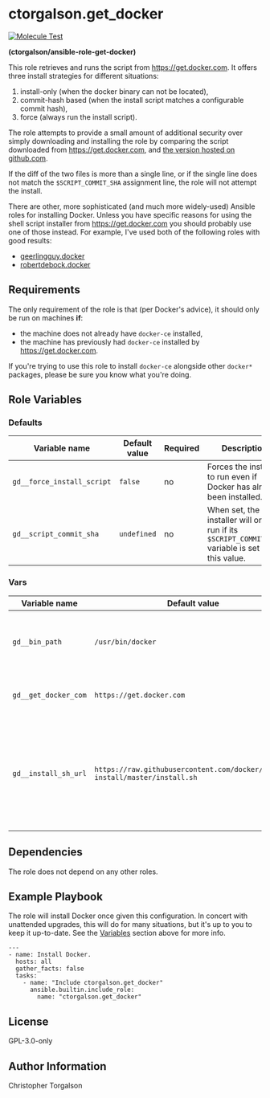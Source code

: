 # ctorgalson.get_docker

[![Molecule Test](https://github.com/ctorgalson/ansible-role-get-docker/actions/workflows/molecule.yml/badge.svg)](https://github.com/ctorgalson/ansible-role-get-docker/actions/workflows/molecule.yml)

**(ctorgalson/ansible-role-get-docker)**

This role retrieves and runs the script from https://get.docker.com. It offers
three install strategies for different situations:

  1. install-only (when the docker binary can not be located),
  2. commit-hash based (when the install script matches a configurable commit
     hash),
  3. force (always run the install script).

The role attempts to provide a small amount of additional security over simply
downloading and installing the role by comparing the script downloaded from
https://get.docker.com, and [the version hosted on github.com](https://raw.githubusercontent.com/docker/docker-install/master/install.sh).

If the diff of the two files is more than a single line, or if the single line
does not match the `$SCRIPT_COMMIT_SHA` assignment line, the role will not
attempt the install.

There are other, more sophisticated (and much more widely-used) Ansible roles
for installing Docker. Unless you have specific reasons for using the shell
script installer from https://get.docker.com you should probably use one of
those instead. For example, I've used both of the following roles with good
results:

  - [geerlingguy.docker](https://galaxy.ansible.com/geerlingguy/docker)
  - [robertdebock.docker](https://galaxy.ansible.com/robertdebock/docker)

## Requirements

The only requirement of the role is that (per Docker's advice), it should only
be run on machines **if**:

  - the machine does not already have `docker-ce` installed,
  - the machine has previously had `docker-ce` installed by https://get.docker.com.

If you're trying to use this role to install `docker-ce` alongside other
`docker*` packages, please be sure you know what you're doing.

## Role Variables

### Defaults

| Variable name              | Default value | Required | Description |
|----------------------------|---------------|----------|-------------|
| `gd__force_install_script` | `false`       | no       | Forces the installer to run even if Docker has already been installed. |
| `gd__script_commit_sha`    | `undefined`   | no       | When set, the installer will only run if its `$SCRIPT_COMMIT_SHA` variable is set to this value. |

### Vars

| Variable name        | Default value | Required | Description |
|----------------------|---------------|----------|-------------|
| `gd__bin_path`       | `/usr/bin/docker`        | yes | The path the role should search to see if Docker is already installed. |
| `gd__get_docker_com` | `https://get.docker.com` | yes | The URL of the downloadable Docker install script. |
| `gd__install_sh_url` | `https://raw.githubusercontent.com/docker/docker-install/master/install.sh` | yes | The URL of the github.com-hosted, pre-build get.docker.com install script. Compared with get.docker.com script for increased install safety. |

## Dependencies

The role does not depend on any other roles.

## Example Playbook

The role will install Docker once given this configuration. In concert with
unattended upgrades, this will do for many situations, but it's up to you to
keep it up-to-date. See the [Variables](#variables) section above for more info.

    ---
    - name: Install Docker.
      hosts: all
      gather_facts: false
      tasks:
        - name: "Include ctorgalson.get_docker"
          ansible.builtin.include_role:
            name: "ctorgalson.get_docker"

## License

GPL-3.0-only

## Author Information

Christopher Torgalson

